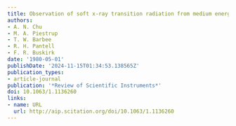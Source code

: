 ```yaml
---
title: Observation of soft x‐ray transition radiation from medium energy electrons
authors:
- A. N. Chu
- M. A. Piestrup
- T. W. Barbee
- R. H. Pantell
- F. R. Buskirk
date: '1980-05-01'
publishDate: '2024-11-15T01:34:53.138565Z'
publication_types:
- article-journal
publication: '*Review of Scientific Instruments*'
doi: 10.1063/1.1136260
links:
- name: URL
  url: http://aip.scitation.org/doi/10.1063/1.1136260
---
```

